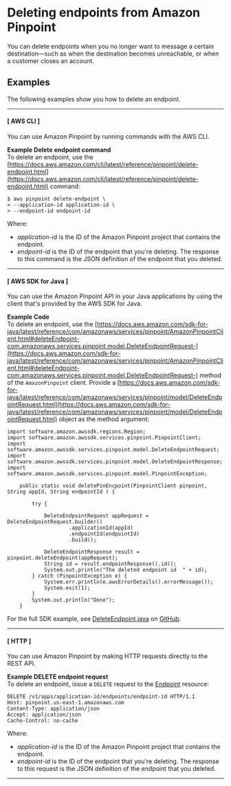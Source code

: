 # Deleting endpoints from Amazon Pinpoint<a name="audience-define-remove"></a>

You can delete endpoints when you no longer want to message a certain destination—such as when the destination becomes unreachable, or when a customer closes an account\.

## Examples<a name="audience-define-remove-endpoints"></a>

The following examples show you how to delete an endpoint\.

------
#### [ AWS CLI ]

You can use Amazon Pinpoint by running commands with the AWS CLI\.

**Example Delete endpoint command**  
To delete an endpoint, use the [https://docs.aws.amazon.com/cli/latest/reference/pinpoint/delete-endpoint.html](https://docs.aws.amazon.com/cli/latest/reference/pinpoint/delete-endpoint.html) command:  

```
$ aws pinpoint delete-endpoint \
> --application-id application-id \
> --endpoint-id endpoint-id
```
Where:  
+ *application\-id* is the ID of the Amazon Pinpoint project that contains the endpoint\.
+ *endpoint\-id* is the ID of the endpoint that you're deleting\.
The response to this command is the JSON definition of the endpoint that you deleted\.

------
#### [ AWS SDK for Java ]

You can use the Amazon Pinpoint API in your Java applications by using the client that's provided by the AWS SDK for Java\.

**Example Code**  
To delete an endpoint, use the [https://docs.aws.amazon.com/sdk-for-java/latest/reference/com/amazonaws/services/pinpoint/AmazonPinpointClient.html#deleteEndpoint-com.amazonaws.services.pinpoint.model.DeleteEndpointRequest-](https://docs.aws.amazon.com/sdk-for-java/latest/reference/com/amazonaws/services/pinpoint/AmazonPinpointClient.html#deleteEndpoint-com.amazonaws.services.pinpoint.model.DeleteEndpointRequest-) method of the `AmazonPinpoint` client\. Provide a [https://docs.aws.amazon.com/sdk-for-java/latest/reference/com/amazonaws/services/pinpoint/model/DeleteEndpointRequest.html](https://docs.aws.amazon.com/sdk-for-java/latest/reference/com/amazonaws/services/pinpoint/model/DeleteEndpointRequest.html) object as the method argument:  

```
import software.amazon.awssdk.regions.Region;
import software.amazon.awssdk.services.pinpoint.PinpointClient;
import software.amazon.awssdk.services.pinpoint.model.DeleteEndpointRequest;
import software.amazon.awssdk.services.pinpoint.model.DeleteEndpointResponse;
import software.amazon.awssdk.services.pinpoint.model.PinpointException;
```

```
    public static void deletePinEncpoint(PinpointClient pinpoint, String appId, String endpointId ) {

        try {

            DeleteEndpointRequest appRequest = DeleteEndpointRequest.builder()
                    .applicationId(appId)
                    .endpointId(endpointId)
                    .build();

            DeleteEndpointResponse result = pinpoint.deleteEndpoint(appRequest);
            String id = result.endpointResponse().id();
            System.out.println("The deleted endpoint id  " + id);
        } catch (PinpointException e) {
            System.err.println(e.awsErrorDetails().errorMessage());
            System.exit(1);
        }
        System.out.println("Done");
    }
```

For the full SDK example, see [DeleteEndpoint\.java](https://github.com/awsdocs/aws-doc-sdk-examples/blob/master/javav2/example_code/pinpoint/src/main/java/com/example/pinpoint/DeleteEndpoint.java/) on [GitHub](https://github.com/)\.

------
#### [ HTTP ]

You can use Amazon Pinpoint by making HTTP requests directly to the REST API\.

**Example DELETE endpoint request**  
To delete an endpoint, issue a `DELETE` request to the [Endpoint](https://docs.aws.amazon.com/pinpoint/latest/apireference/rest-api-endpoint.html) resource:  

```
DELETE /v1/apps/application-id/endpoints/endpoint-id HTTP/1.1
Host: pinpoint.us-east-1.amazonaws.com
Content-Type: application/json
Accept: application/json
Cache-Control: no-cache
```
Where:  
+ *application\-id* is the ID of the Amazon Pinpoint project that contains the endpoint\.
+ *endpoint\-id* is the ID of the endpoint that you're deleting\.
The response to this request is the JSON definition of the endpoint that you deleted\.

------